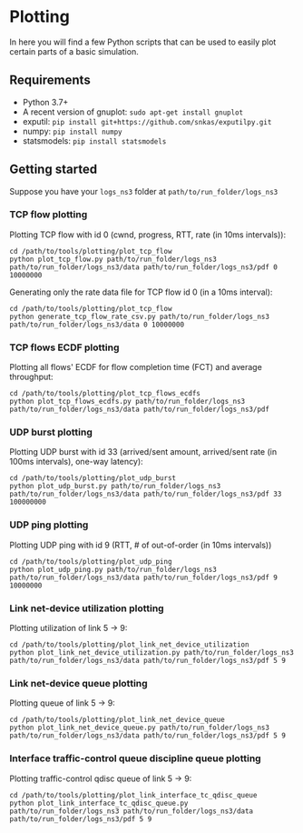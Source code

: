 # Plotting

In here you will find a few Python scripts that can be used to easily plot
certain parts of a basic simulation.

## Requirements

 * Python 3.7+
 * A recent version of gnuplot: `sudo apt-get install gnuplot`
 * exputil: `pip install git+https://github.com/snkas/exputilpy.git`
 * numpy: `pip install numpy`
 * statsmodels: `pip install statsmodels`

## Getting started

Suppose you have your `logs_ns3` folder at `path/to/run_folder/logs_ns3`

### TCP flow plotting

Plotting TCP flow with id 0 (cwnd, progress, RTT, rate (in 10ms intervals)):

```
cd /path/to/tools/plotting/plot_tcp_flow
python plot_tcp_flow.py path/to/run_folder/logs_ns3 path/to/run_folder/logs_ns3/data path/to/run_folder/logs_ns3/pdf 0 10000000
```

Generating only the rate data file for TCP flow id 0 (in a 10ms interval):

```
cd /path/to/tools/plotting/plot_tcp_flow
python generate_tcp_flow_rate_csv.py path/to/run_folder/logs_ns3 path/to/run_folder/logs_ns3/data 0 10000000
```

### TCP flows ECDF plotting

Plotting all flows' ECDF for flow completion time (FCT) and average throughput:
```
cd /path/to/tools/plotting/plot_tcp_flows_ecdfs
python plot_tcp_flows_ecdfs.py path/to/run_folder/logs_ns3 path/to/run_folder/logs_ns3/data path/to/run_folder/logs_ns3/pdf
```

### UDP burst plotting

Plotting UDP burst with id 33 (arrived/sent amount, arrived/sent rate (in 100ms intervals), one-way latency):
```
cd /path/to/tools/plotting/plot_udp_burst
python plot_udp_burst.py path/to/run_folder/logs_ns3 path/to/run_folder/logs_ns3/data path/to/run_folder/logs_ns3/pdf 33 100000000
```

### UDP ping plotting

Plotting UDP ping with id 9 (RTT, # of out-of-order (in 10ms intervals))

```
cd /path/to/tools/plotting/plot_udp_ping
python plot_udp_ping.py path/to/run_folder/logs_ns3 path/to/run_folder/logs_ns3/data path/to/run_folder/logs_ns3/pdf 9 10000000
```

### Link net-device utilization plotting

Plotting utilization of link 5 -> 9:
```
cd /path/to/tools/plotting/plot_link_net_device_utilization
python plot_link_net_device_utilization.py path/to/run_folder/logs_ns3 path/to/run_folder/logs_ns3/data path/to/run_folder/logs_ns3/pdf 5 9
```

### Link net-device queue plotting

Plotting queue of link 5 -> 9:
```
cd /path/to/tools/plotting/plot_link_net_device_queue
python plot_link_net_device_queue.py path/to/run_folder/logs_ns3 path/to/run_folder/logs_ns3/data path/to/run_folder/logs_ns3/pdf 5 9
```

### Interface traffic-control queue discipline queue plotting

Plotting traffic-control qdisc queue of link 5 -> 9:
```
cd /path/to/tools/plotting/plot_link_interface_tc_qdisc_queue
python plot_link_interface_tc_qdisc_queue.py path/to/run_folder/logs_ns3 path/to/run_folder/logs_ns3/data path/to/run_folder/logs_ns3/pdf 5 9
```

